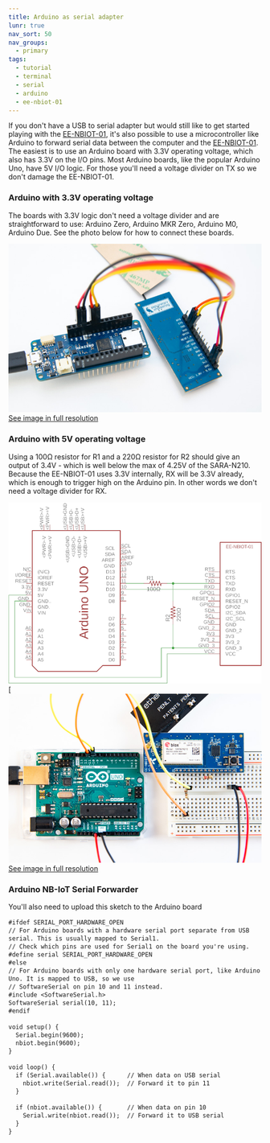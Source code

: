 ```yaml
---
title: Arduino as serial adapter
lunr: true
nav_sort: 50
nav_groups:
  - primary
tags:
  - tutorial
  - terminal
  - serial
  - arduino
  - ee-nbiot-01
---
```


If you don't have a USB to serial adapter but would still like to get started playing with the [EE-NBIOT-01][1], it's also possible to use a microcontroller like Arduino to forward serial data between the computer and the [EE-NBIOT-01][1]. The easiest is to use an Arduino board with 3.3V operating voltage, which also has 3.3V on the I/O pins. Most Arduino boards, like the popular Arduino Uno, have 5V I/O logic. For those you'll need a voltage divider on TX so we don't damage the EE-NBIOT-01.

### Arduino with 3.3V operating voltage
The boards with 3.3V logic don't need a voltage divider and are straightforward to use: Arduino Zero, Arduino MKR Zero, Arduino M0, Arduino Due. See the photo below for how to connect these boards.

<a href="img/mkrzero.jpg" target="_blank">![Arduino MKR Zero serial forwarder](img/mkrzero-small.jpg)<br/>
See image in full resolution</a>

### Arduino with 5V operating voltage
Using a 100Ω resistor for R1 and a 220Ω resistor for R2 should give an output of 3.4V - which is well below the max of 4.25V of the SARA-N210. Because the EE-NBIOT-01 uses 3.3V internally, RX will be 3.3V already, which is enough to trigger high on the Arduino pin. In other words we don't need a voltage divider for RX.

![Arduino serial forwarder schematics](img/arduino-uno-sch.png)
<a href="img/arduino-uno.jpg" target="_blank">[![Arduino serial forwarder breadboard](img/arduino-uno-small.jpg)<br/>
See image in full resolution</a>

### Arduino NB-IoT Serial Forwarder
You'll also need to upload this sketch to the Arduino board

```c_cpp
#ifdef SERIAL_PORT_HARDWARE_OPEN
// For Arduino boards with a hardware serial port separate from USB serial. This is usually mapped to Serial1.
// Check which pins are used for Serial1 on the board you're using.
#define serial SERIAL_PORT_HARDWARE_OPEN
#else
// For Arduino boards with only one hardware serial port, like Arduino Uno. It is mapped to USB, so we use
// SoftwareSerial on pin 10 and 11 instead.
#include <SoftwareSerial.h>
SoftwareSerial serial(10, 11);
#endif

void setup() {
  Serial.begin(9600);
  nbiot.begin(9600);
}

void loop() {
  if (Serial.available()) {      // When data on USB serial
    nbiot.write(Serial.read());  // Forward it to pin 11
  }

  if (nbiot.available()) {       // When data on pin 10
    Serial.write(nbiot.read());  // Forward it to USB serial
  }
}
```

[1]: https://shop.exploratory.engineering/collections/frontpage/products/ee-nbiot-01-v1-1-breakout-module
